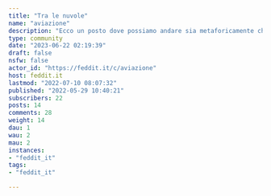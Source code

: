 ```yaml
---
title: "Tra le nuvole" 
name: "aviazione"
description: "Ecco un posto dove possiamo andare sia metaforicamente che fisicamente con la testa fra le nuvole.Sono benvenuti tutti gli interventi inerenti all'aviazione:- Consigli, recensioni o considerazioni su film e libri a tema volo- Condivisione di modellini- Racconto di ricordi, aneddoti o esperienze di volo- Videogiochi e simulazioni di voloL'industria aeronautica italiana è stata fiorente anche in uno dei periodi più bui della nostra storia, ovvero l'epoca fascista. In caso di condivisione di materiale relativo a quel periodo occorre puntualizzare la contestualizzazione storica e non esaltare in alcun modo il regime.Questo vuole essere un luogo dove si celebra il piacere del volo e dove si condividono in maniera squisitamente tecnica la progettazione di queste macchine volanti, anche se il fine fosse quello bellico. Si invitano quindi tutti gli utenti a concentrarsi su questo spirito, possibilmente senza inneggiare gli impieghi armati.Per capire come funziona la piattaforma potete affidarvi all'esauriente [Guida all’utilizzo di Feddit](https://feddit.it/post/6)Buon volo!---**Icona**: Un fotogramma tratto da *The Great Waldo Pepper* (1975) in Italia conosciuto come *Il temerario*. **Copertina**: Le Frecce Tricolori in formazione.---"
type: community
date: "2023-06-22 02:19:39"
draft: false
nsfw: false
actor_id: "https://feddit.it/c/aviazione"
host: feddit.it
lastmod: "2022-07-10 08:07:32"
published: "2022-05-29 10:40:21"
subscribers: 22
posts: 14
comments: 28
weight: 14
dau: 1
wau: 2
mau: 2
instances:
- "feddit_it"
tags: 
- "feddit_it"

---
```

